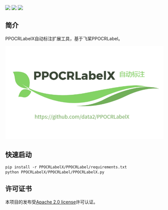 
<p align="center">
<p align="center">
<p align="left">
    <a href="./LICENSE"><img src="https://img.shields.io/badge/license-Apache%202-dfd.svg"></a>
    <a href=""><img src="https://img.shields.io/badge/python-3.7+-aff.svg"></a>
    <a href=""><img src="https://img.shields.io/badge/os-linux%2C%20win%2C%20mac-pink.svg"></a>
</p>

## 简介

PPOCRLabelX自动标注扩展工具，基于飞桨PPOCRLabel。

<div align="center">
    <img src="./PPOCRLabel/data/ppocrlabelx.png" width="800">
</div>

## 快速启动

```
pip install -r PPOCRLabelX/PPOCRLabel/requirements.txt
python PPOCRLabelX/PPOCRLabel/PPOCRLabelX.py
```


<a name="许可证书"></a>

## 许可证书
本项目的发布受<a href="https://github.com/data2/PPOCRLabelX/blob/master/LICENSE">Apache 2.0 license</a>许可认证。
